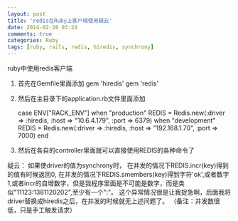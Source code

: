 ```yaml
---
layout: post
title: 'redis在Ruby上客户端使用疑云'
date: 2014-02-28 03:24
comments: true
categories: Ruby
tags: [ruby, rails, redis, hiredis, synchrony]
---
```

ruby中使用redis客户端
1. 首先在Gemfile里面添加
	gem 'hiredis'
  gem 'redis'
2. 然后在主目录下的application.rb文件里面添加
	
	case ENV["RACK_ENV"]
	when "production"
	  REDIS = Redis.new(:driver => :hiredis, :host => "10.6.4.179", :port => 6379)
	when "development"
	  REDIS = Redis.new(:driver => :hiredis, :host => "192.168.1.70", :port => 7000)
	end

3. 然后在各自的controller里面就可以直接使用REDIS的各种命令了

疑云：
    如果使driver的值为synchrony时，
    在并发的情况下REDIS.incr(key)得到的值有时候返回0,
    在并发的情况下REDIS.smembers(key)得到字符'ok',或者数字1,或者incr的自增数字，但是我程序里面是不可能是数字，而是类似"11123:1381120202",至少有一个":"。
    这个异常情况很是让我捉急啊，后面我将driver替换成hiredis之后，在并发的时候就无上述问题了。
  （备注：并发数很低，只是手工触发请求）